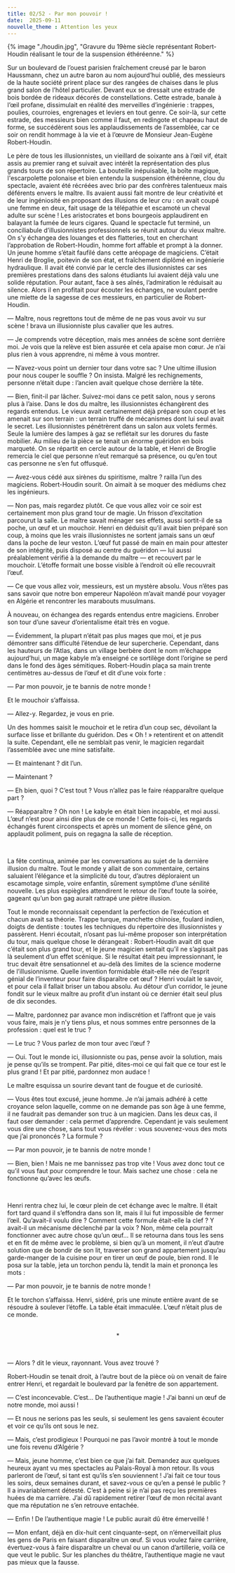 ```yaml
---
title: 02/52 - Par mon pouvoir !
date:  2025-09-11
nouvelle_theme : Attention les yeux
---
```

{% image "./houdin.jpg", "Gravure du 19ème siècle représentant Robert-Houdin réalisant le tour de la suspension éthéréenne." %}


Sur un boulevard de l’ouest parisien fraîchement creusé par le baron Haussmann, chez un autre baron au nom aujourd’hui oublié, des messieurs de la haute société prirent place sur des rangées de chaises dans le plus grand salon de l’hôtel particulier. Devant eux se dressait une estrade de bois bordée de rideaux décorés de constellations. Cette estrade, banale à l’œil profane, dissimulait en réalité des merveilles d’ingénierie : trappes, poulies, courroies, engrenages et leviers en tout genre. Ce soir-là, sur cette estrade, des messieurs bien comme il faut, en redingote et chapeau haut de forme, se succédèrent sous les applaudissements de l’assemblée, car ce soir on rendit hommage à la vie et à l’œuvre de Monsieur Jean-Eugène Robert-Houdin.

Le père de tous les illusionnistes, un vieillard de soixante ans à l’œil vif, était assis au premier rang et suivait avec intérêt la représentation des plus grands tours de son répertoire. La bouteille inépuisable, la boîte magique, l'escarpolette polonaise et bien entendu la suspension éthéréenne, clou du spectacle, avaient été récréées avec brio par des confrères talentueux mais déférents envers le maître. Ils avaient aussi fait montre de leur créativité et de leur ingéniosité en proposant des illusions de leur cru : on avait coupé une femme en deux, fait usage de la télépathie et escamoté un cheval adulte sur scène ! Les aristocrates et bons bourgeois applaudirent en balayant la fumée de leurs cigares.
Quand le spectacle fut terminé, un conciliabule d’illusionnistes professionnels se réunit autour du vieux maître. On s’y échangea des louanges et des flatteries, tout en cherchant l’approbation de Robert-Houdin, homme fort affable et prompt à la donner. Un jeune homme s’était faufilé dans cette aréopage de magiciens. C’était Henri de Broglie, poitevin de son état, et fraîchement diplômé en ingénierie hydraulique. Il avait été convié par le cercle des illusionnistes car ses premières prestations dans des salons étudiants lui avaient déjà valu une solide réputation. Pour autant, face à ses aînés, l’admiration le réduisait au silence. Alors il en profitait pour écouter les échanges, ne voulant perdre une miette de la sagesse de ces messieurs, en particulier de Robert-Houdin.

— Maître, nous regrettons tout de même de ne pas vous avoir vu sur scène ! brava un illusionniste plus cavalier que les autres.

— Je comprends votre déception, mais mes années de scène sont derrière moi. Je vois que la relève est bien assurée et cela apaise mon cœur. Je n’ai plus rien à vous apprendre, ni même à vous montrer.

— N’avez-vous point un dernier tour dans votre sac ? Une ultime illusion pour nous couper le souffle ?
On insista. Malgré les rechignements, personne n’était dupe : l’ancien avait quelque chose derrière la tête.

— Bien, finit-il par lâcher. Suivez-moi dans ce petit salon, nous y serons plus à l’aise.
Dans le dos du maître, les illusionnistes échangèrent des regards entendus. Le vieux avait certainement déjà préparé son coup et les amenait sur son terrain : un terrain truffé de mécanismes dont lui seul avait le secret.
Les illusionnistes pénétrèrent dans un salon aux volets fermés. Seule la lumière des lampes à gaz se reflétait sur les dorures du faste mobilier. Au milieu de la pièce se tenait un énorme guéridon en bois marqueté. On se répartit en cercle autour de la table, et Henri de Broglie remercia le ciel que personne n’eut remarqué sa présence, ou qu’en tout cas personne ne s’en fut offusqué.

— Avez-vous cédé aux sirènes du spiritisme, maître ? railla l’un des magiciens.
Robert-Houdin sourit. On aimait à se moquer des médiums chez les ingénieurs.

— Non pas, mais regardez plutôt. Ce que vous allez voir ce soir est certainement mon plus grand tour de magie.
Un frisson d’excitation parcourut la salle. Le maître savait ménager ses effets, aussi sortit-il de sa poche, un œuf et un mouchoir. Henri en déduisit qu’il avait bien préparé son coup, à moins que les vrais illusionnistes ne sortent jamais sans un œuf dans la poche de leur veston. L’œuf fut passé de main en main pour attester de son intégrité, puis disposé au centre du guéridon — lui aussi préalablement vérifié à la demande du maître — et recouvert par le mouchoir. L’étoffe formait une bosse visible à l’endroit où elle recouvrait l’œuf.

— Ce que vous allez voir, messieurs, est un mystère absolu. Vous n’êtes pas sans savoir que notre bon empereur Napoléon m’avait mandé pour voyager en Algérie et rencontrer les marabouts musulmans.

À nouveau, on échangea des regards entendus entre magiciens. Enrober son tour d’une saveur d’orientalisme était très en vogue.

— Évidemment, la plupart n’était pas plus mages que moi, et je pus démontrer sans difficulté l’étendue de leur supercherie. Cependant, dans les hauteurs de l’Atlas, dans un village berbère dont le nom m’échappe aujourd’hui, un mage kabyle m’a enseigné ce sortilège dont l’origine se perd dans le fond des âges sémitiques. 
Robert-Houdin plaça sa main trente centimètres au-dessus de l’œuf et dit d’une voix forte :

— Par mon pouvoir, je te bannis de notre monde !

Et le mouchoir s’affaissa.

— Allez-y. Regardez, je vous en prie.

Un des hommes saisit le mouchoir et le retira d’un coup sec, dévoilant la surface lisse et brillante du guéridon. Des « Oh ! » retentirent et on attendit la suite. Cependant, elle ne semblait pas venir, le magicien regardait l’assemblée avec une mine satisfaite.

— Et maintenant ? dit l’un.

— Maintenant ?

— Eh bien, quoi ? C’est tout ? Vous n’allez pas le faire réapparaître quelque part ?

— Réapparaître ? Oh non ! Le kabyle en était bien incapable, et moi aussi. L’œuf n’est pour ainsi dire plus de ce monde !
Cette fois-ci, les regards échangés furent circonspects et après un moment de silence gêné, on applaudit poliment, puis on regagna la salle de réception.

</br>

La fête continua, animée par les conversations au sujet de la dernière illusion du maître. Tout le monde y allait de son commentaire, certains saluaient l’élégance et la simplicité du tour, d’autres déploraient un escamotage simple, voire enfantin, sûrement symptôme d’une sénilité nouvelle. Les plus espiègles attendirent le retour de l’œuf toute la soirée, gageant qu’un bon gag aurait rattrapé une piètre illusion. 

Tout le monde reconnaissait cependant la perfection de l’exécution et chacun avait sa théorie. Trappe turque, manchette chinoise, foulard indien, doigts de dentiste : toutes les techniques du répertoire des illusionnistes y passèrent. Henri écoutait, n’osant pas lui-même proposer son interprétation du tour, mais quelque chose le dérangeait : Robert-Houdin avait dit que c’était son plus grand tour, et le jeune magicien sentait qu’il ne s’agissait pas là seulement d’un effet scénique. Si le résultat était peu impressionnant, le truc devait être sensationnel et au-delà des limites de la science moderne de l’illusionnisme. Quelle invention formidable était-elle née de l’esprit génial de l’inventeur pour faire disparaître cet œuf ? Henri voulait le savoir, et pour cela il fallait briser un tabou absolu. Au détour d’un corridor, le jeune fondit sur le vieux maître au profit d’un instant où ce dernier était seul plus de dix secondes.

— Maître, pardonnez par avance mon indiscrétion et l’affront que je vais vous faire, mais je n’y tiens plus, et nous sommes entre personnes de la profession : quel est le truc ?

— Le truc ? Vous parlez de mon tour avec l’œuf ?

— Oui. Tout le monde ici, illusionniste ou pas, pense avoir la solution, mais je pense qu’ils se trompent. Par pitié, dites-moi ce qui fait que ce tour est le plus grand ! Et par pitié, pardonnez mon audace !

Le maître esquissa un sourire devant tant de fougue et de curiosité.

— Vous êtes tout excusé, jeune homme. Je n’ai jamais adhéré à cette croyance selon laquelle, comme on ne demande pas son âge à une femme, il ne faudrait pas demander son truc à un magicien. Dans les deux cas, il faut oser demander : cela permet d’apprendre. Cependant je vais seulement vous dire une chose, sans tout vous révéler : vous souvenez-vous des mots que j’ai prononcés ? La formule ?

— Par mon pouvoir, je te bannis de notre monde !

— Bien, bien ! Mais ne me bannissez pas trop vite ! Vous avez donc tout ce qu’il vous faut pour comprendre le tour. Mais sachez une chose : cela ne fonctionne qu’avec les œufs.

</br>

Henri rentra chez lui, le cœur plein de cet échange avec le maître. Il était fort tard quand il s’effondra dans son lit, mais il lui fut impossible de fermer l’œil. Qu’avait-il voulu dire ? Comment cette formule était-elle la clef ? Y avait-il un mécanisme déclenché par la voix ? Non, même cela pourrait fonctionner avec autre chose qu’un œuf…
Il se retourna dans tous les sens et en fit de même avec le problème, si bien qu’à un moment, il n’eut d’autre solution que de bondir de son lit, traverser son grand appartement jusqu’au garde-manger de la cuisine pour en tirer un œuf de poule, bien rond. Il le posa sur la table, jeta un torchon pendu là, tendit la main et prononça les mots :

— Par mon pouvoir, je te bannis de notre monde !

Et le torchon s’affaissa. Henri, sidéré, pris une minute entière avant de se résoudre à soulever l’étoffe. La table était immaculée. L’œuf n’était plus de ce monde.
</br>
</br>

<p style="text-align: center;">*</p>
</br>

— Alors ? dit le vieux, rayonnant. Vous avez trouvé ?

Robert-Houdin se tenait droit, à l’autre bout de la pièce où on venait de faire entrer Henri, et regardait le boulevard par la fenêtre de son appartement.

— C’est inconcevable. C’est… De l’authentique magie ! J’ai banni un œuf de notre monde, moi aussi !

— Et nous ne serions pas les seuls, si seulement les gens savaient écouter et voir ce qu’ils ont sous le nez.

— Mais, c’est prodigieux ! Pourquoi ne pas l’avoir montré à tout le monde une fois revenu d’Algérie ?

— Mais, jeune homme, c’est bien ce que j’ai fait. Demandez aux quelques heureux ayant vu mes spectacles au Palais-Royal à mon retour. Ils vous parleront de l’œuf, si tant est qu’ils s’en souviennent ! J’ai fait ce tour tous les soirs, deux semaines durant, et savez-vous ce qu’en a pensé le public ? Il a invariablement détesté. C’est à peine si je n’ai pas reçu les premières huées de ma carrière. J’ai dû rapidement retirer l’œuf de mon récital avant que ma réputation ne s’en retrouve entachée.

— Enfin ! De l’authentique magie ! Le public aurait dû être émerveillé !

— Mon enfant, déjà en dix-huit cent cinquante-sept, on n’émerveillait plus les gens de Paris en faisant disparaître un œuf. Si vous voulez faire carrière, évertuez-vous à faire disparaître un cheval ou un canon d’artillerie, voilà ce que veut le public. Sur les planches du théâtre, l’authentique magie ne vaut pas mieux que la fausse. 


